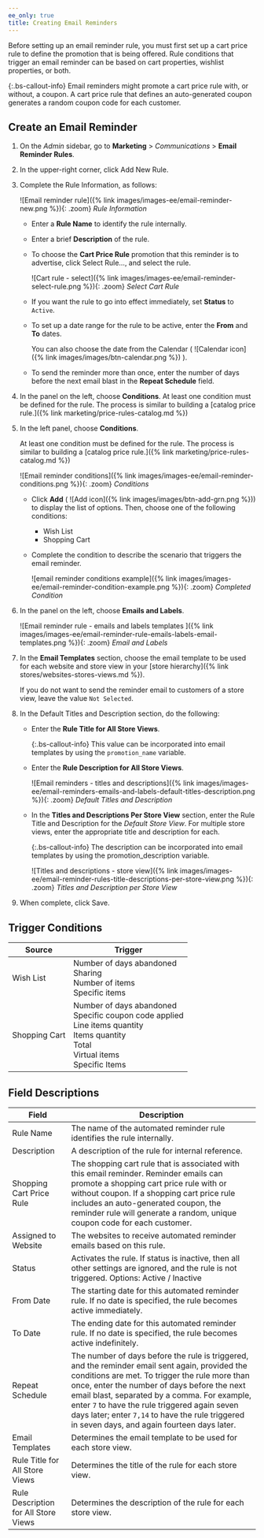 ```yaml
---
ee_only: true
title: Creating Email Reminders
---
```


Before setting up an email reminder rule, you must first set up a cart price rule to define the promotion that is being offered. Rule conditions that trigger an email reminder can be based on cart properties, wishlist properties, or both.

{:.bs-callout-info}
Email reminders might promote a cart price rule with, or without, a coupon. A cart price rule that defines an auto-generated coupon generates a random coupon code for each customer.

## Create an Email Reminder

1. On the _Admin_ sidebar, go to **Marketing** > _Communications_ > **Email Reminder Rules**.

1. In the upper-right corner, click <span class="btn">Add New Rule</span>.

1. Complete the Rule Information, as follows:

    ![Email reminder rule]({% link images/images-ee/email-reminder-new.png %}){: .zoom}
    _Rule Information_

    - Enter a **Rule Name** to identify the rule internally.

    - Enter a brief **Description** of the rule.

    - To choose the **Cart Price Rule** promotion that this reminder is to advertise, click <span class="btn">Select Rule…</span>, and select the rule.

        ![Cart rule - select]({% link images/images-ee/email-reminder-select-rule.png %}){: .zoom}
        _Select Cart Rule_

    - If you want the rule to go into effect immediately, set **Status** to `Active`.

    - To set up a date range for the rule to be active, enter the **From** and **To** dates.

        You can also choose the date from the Calendar ( ![Calendar icon]({% link images/images/btn-calendar.png %}) ).

    - To send the reminder more than once, enter the number of days before the next email blast in the **Repeat Schedule** field.

1. In the panel on the left, choose **Conditions**. At least one condition must be defined for the rule. The process is similar to building a [catalog price rule.]({% link marketing/price-rules-catalog.md %})

1. In the left panel, choose **Conditions**.

    At least one condition must be defined for the rule. The process is similar to building a [catalog price rule.]({% link marketing/price-rules-catalog.md %})

    ![Email reminder conditions]({% link images/images-ee/email-reminder-conditions.png %}){: .zoom}
    _Conditions_

    - Click **Add** ( ![Add icon]({% link images/images/btn-add-grn.png %})) to display the list of options. Then, choose one of the following conditions:

        - Wish List
        - Shopping Cart

    - Complete the condition to describe the scenario that triggers the email reminder.

        ![email reminder conditions example]({% link images/images-ee/email-reminder-condition-example.png %}){: .zoom}
        _Completed Condition_

1. In the panel on the left, choose **Emails and Labels**.

    ![Email reminder rule - emails and labels templates ]({% link images/images-ee/email-reminder-rule-emails-labels-email-templates.png %}){: .zoom}
    _Email and Labels_

1. In the **Email Templates** section, choose the email template to be used for each website and store view in your [store hierarchy]({% link stores/websites-stores-views.md %}).

    If you do not want to send the reminder email to customers of a store view, leave the value `Not Selected`.

1. In the Default Titles and Description section, do the following:

    - Enter the **Rule Title for All Store Views**.

        {:.bs-callout-info}
        This value can be incorporated into email templates by using the `promotion_name` variable.

    - Enter the **Rule Description for All Store Views**.

        ![Email reminders - titles and descriptions]({% link images/images-ee/email-reminders-emails-and-labels-default-titles-description.png %}){: .zoom}
        _Default Titles and Description_

    - In the **Titles and Descriptions Per Store View** section, enter the Rule Title and Description for the _Default Store View_. For multiple store views, enter the appropriate title and description for each.

        {:.bs-callout-info}
        The description can be incorporated into email templates by using the promotion_description variable.

        ![Titles and descriptions - store view]({% link images/images-ee/email-reminder-rules-title-descriptions-per-store-view.png %}){: .zoom}
        _Titles and Description per Store View_

1. When complete, click <span class="btn">Save</span>.

## Trigger Conditions

|Source|Trigger|
|--- |--- |
|Wish List|Number of days abandoned<br/>Sharing<br/>Number of items<br/>Specific items|
|Shopping Cart|Number of days abandoned<br/>Specific coupon code applied<br/>Line items quantity<br/>Items quantity<br/>Total<br/>Virtual items<br/>Specific Items|

## Field Descriptions

|Field|Description|
|--- |--- |
|Rule Name|The name of the automated reminder rule identifies the rule internally.|
|Description|A description of the rule for internal reference.|
|Shopping Cart Price Rule|The shopping cart rule that is associated with this email reminder. Reminder emails can promote a shopping cart price rule with or without coupon. If a shopping cart price rule includes an auto-generated coupon, the reminder rule will generate a random, unique coupon code for each customer.|
|Assigned to Website|The websites to receive automated reminder emails based on this rule.|
|Status|Activates the rule. If status is inactive, then all other settings are ignored, and the rule is not triggered. Options: Active / Inactive|
|From Date|The starting date for this automated reminder rule. If no date is specified, the rule becomes active immediately.|
|To Date|The ending date for this automated reminder rule. If no date is specified, the rule becomes active indefinitely.|
|Repeat Schedule|The number of days before the rule is triggered, and the reminder email sent again, provided the conditions are met. To trigger the rule more than once, enter the number of days before the next email blast, separated by a comma. For example, enter `7` to have the rule triggered again seven days later; enter `7,14` to have the rule triggered in seven days, and again fourteen days later.|
|Email Templates|Determines the email template to be used for each store view.|
|Rule Title for All Store Views|Determines the title of the rule for each store view.|
|Rule Description for All Store Views|Determines the description of the rule for each store view.|

